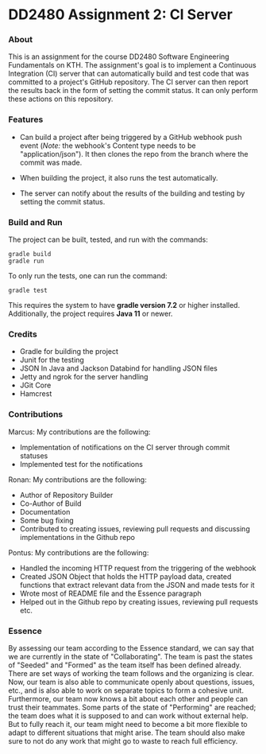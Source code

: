 # DD2480 Assignment 2: CI Server

### About

This is an assignment for the course DD2480 Software Engineering Fundamentals on KTH. The assignment's goal is to implement a Continuous Integration (CI) server that can automatically build and test code that was committed to a project's GitHub repository. The CI server can then report the results back in the form of setting the commit status. It can only perform these actions on this repository.

### Features

* Can build a project after being triggered by a GitHub webhook push event (*Note:* the webhook's Content type needs to be "application/json"). It then clones the repo from the branch where the commit was made.

* When building the project, it also runs the test automatically.

* The server can notify about the results of the building and testing by setting the commit status.


### Build and Run

The project can be built, tested, and run with the commands:

```
gradle build
gradle run
```

To only run the tests, one can run the command:

```
gradle test
```

This requires the system to have **gradle version 7.2** or higher installed. Additionally, the project requires **Java 11** or newer. 

### Credits

* Gradle for building the project
* Junit for the testing
* JSON In Java and Jackson Databind for handling JSON files
* Jetty and ngrok for the server handling
* JGit Core
* Hamcrest

### Contributions
Marcus: My contributions are the following:
* Implementation of notifications on the CI server through commit statuses
* Implemented test for the notifications

Ronan: My contributions are the following:
* Author of Repository Builder
* Co-Author of Build
* Documentation
* Some bug fixing
* Contributed to creating issues, reviewing pull requests and discussing implementations in the Github repo

Pontus: My contributions are the following:
* Handled the incoming HTTP request from the triggering of the webhook
* Created JSON Object that holds the HTTP payload data, created functions that extract relevant data from the JSON and made tests for it
* Wrote most of README file and the Essence paragraph
* Helped out in the Github repo by creating issues, reviewing pull requests etc.

### Essence

By assessing our team according to the Essence standard, we can say that we are currently in the state of "Collaborating". The team is past the states of "Seeded" and "Formed" as the team itself has been defined already. There are set ways of working the team follows and the organizing is clear. Now, our team is also able to communicate openly about questions, issues, etc., and is also able to work on separate topics to form a cohesive unit. Furthermore, our team now knows a bit about each other and people can trust their teammates. Some parts of the state of "Performing" are reached; the team does what it is supposed to and can work without external help. But to fully reach it, our team might need to become a bit more flexible to adapt to different situations that might arise. The team should also make sure to not do any work that might go to waste to reach full efficiency.
